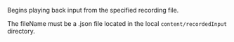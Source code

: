 Begins playing back input from the specified recording file.  

The fileName must be a .json file located in the local `content/recordedInput` directory.